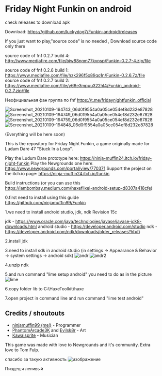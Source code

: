 # Friday Night Funkin on android

check releases to download apk

Download:
https://github.com/luckydog7/Funkin-android/releases


If you just want to play,"source code" is no needed
, Download source code only there


source code of fnf 0.2.7 build 4:
http://www.mediafire.com/file/biw88nqm77kvpsp/Funkin-0.2.7-4.zip/file


source code of fnf 0.2.6 build 1:
https://www.mediafire.com/file/hzk296f5x89qo1n/Funkin-0.2.6.7z/file
source code of fnf 0.2.7 build 2:
https://www.mediafire.com/file/y68e3mpuu322hl4/Funkin_android-0.2.7.zip/file

Неофициальная фан группа по fnf
https://t.me/fridaynightfunkin_official

![Screenshot_20210109-194743_06d0f9554a0a05ce054ef8d232e87828](https://user-images.githubusercontent.com/59097731/104103630-31eae280-52b4-11eb-90a4-5bdb1b39fc53.jpg)
![Screenshot_20210109-194749_06d0f9554a0a05ce054ef8d232e87828](https://user-images.githubusercontent.com/59097731/104103635-34e5d300-52b4-11eb-96f8-13910580fbc8.jpg)
![Screenshot_20210109-194759_06d0f9554a0a05ce054ef8d232e87828](https://user-images.githubusercontent.com/59097731/104103636-36af9680-52b4-11eb-8740-f7be0c098265.jpg)
![Screenshot_20210109-194848_06d0f9554a0a05ce054ef8d232e87828](https://user-images.githubusercontent.com/59097731/104103637-37e0c380-52b4-11eb-8f84-87892f3e5d85.jpg)

(Everything will be here soon)

This is the repository for Friday Night Funkin, a game originally made for Ludum Dare 47 "Stuck In a Loop".

Play the Ludum Dare prototype here: https://ninja-muffin24.itch.io/friday-night-funkin
Play the Newgrounds one here: https://www.newgrounds.com/portal/view/770371
Support the project on the itch.io page: https://ninja-muffin24.itch.io/funkin

Build instructions 
(or you can use this https://iambombay.medium.com/haxeflixel-android-setup-d8307a418cfe)

0.first need to install using this guide
https://github.com/ninjamuffin99/Funkin

1.we need to install android studio, jdk, ndk Revision 15c

jdk - https://www.oracle.com/java/technologies/javase/javase-jdk8-downloads.html
android studio - https://developer.android.com/studio
ndk - https://developer.android.com/ndk/downloads/older_releases?hl=fi

2.install jdk

3.need to install sdk in android studio (in settings -> Appearance & Behavior -> system settings -> android sdk)
![andr](https://user-images.githubusercontent.com/59097731/104179652-44346000-541d-11eb-8ad1-1e4dfae304a8.PNG)
![andr2](https://user-images.githubusercontent.com/59097731/104179943-a9885100-541d-11eb-8f69-7fb5a4bfdd37.PNG)

4.unzip ndk

5.and run command "lime setup android"
you need to do as in the picture
![lime](https://user-images.githubusercontent.com/59097731/104179268-9e80f100-541c-11eb-948d-a00d85317b1a.PNG)

6.copy folder lib to C:\HaxeToolkit\haxe

7.open project in command line
and run command "lime test android"


## Credits / shoutouts

- [ninjamuffin99 (me!)](https://twitter.com/ninja_muffin99) - Programmer
- [PhantomArcade3K](https://twitter.com/phantomarcade3k) and [Evilsk8r](https://twitter.com/evilsk8r) - Art
- [Kawaisprite](https://twitter.com/kawaisprite) - Musician

This game was made with love to Newgrounds and it's community. Extra love to Tom Fulp.

спасибо за такую активность
![изображение](https://user-images.githubusercontent.com/59097731/104740090-91d00600-5758-11eb-9a7c-30d756df3740.png)




Пиздец я ленивый

